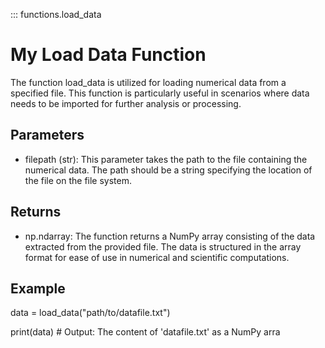 ::: functions.load_data



# My Load Data Function

The function load_data is utilized for loading numerical data from a specified file. This function is particularly useful in scenarios where data needs to be imported for further analysis or processing.



## Parameters

- filepath (str): This parameter takes the path to the file containing the numerical data. The path should be a string specifying the location of the file on the file system.

## Returns

- np.ndarray: The function returns a NumPy array consisting of the data extracted from the provided file. The data is structured in the array format for ease of use in numerical and scientific computations.

## Example


data = load_data("path/to/datafile.txt")

print(data)  # Output: The content of 'datafile.txt' as a NumPy arra

